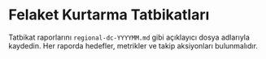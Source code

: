 # Felaket Kurtarma Tatbikatları

Tatbikat raporlarını `regional-dc-YYYYMM.md` gibi açıklayıcı dosya adlarıyla kaydedin. Her raporda hedefler, metrikler ve takip aksiyonları bulunmalıdır.
